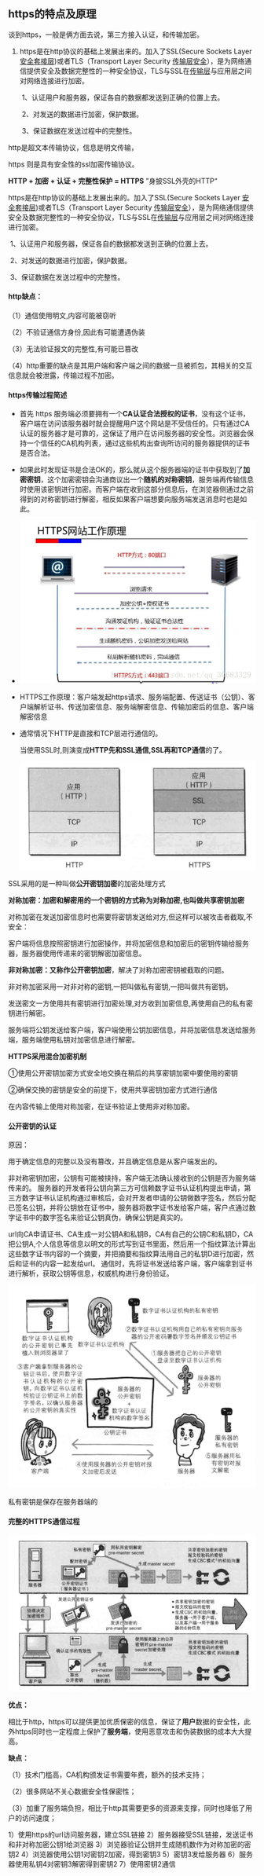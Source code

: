 ## https的特点及原理

谈到https，一般是俩方面去说，第三方接入认证，和传输加密。



1. https是在http协议的基础上发展出来的。加入了SSL(Secure Sockets Layer [安全套接层](https://baike.baidu.com/item/安全套接层))或者TLS（Transport Layer Security [传输层安全](https://baike.baidu.com/item/传输层安全)），是为网络通信提供安全及数据完整性的一种安全协议，TLS与SSL在[传输层](https://baike.baidu.com/item/传输层/4329536)与应用层之间对网络连接进行加密。

   ​      1、认证用户和服务器，保证各自的数据都发送到正确的位置上去。

   ​      2、对发送的数据进行加密，保护数据。

   ​      3、保证数据在发送过程中的完整性。

http是超文本传输协议，信息是明文传输，

https 则是具有安全性的ssl加密传输协议。

**HTTP + 加密 + 认证 + 完整性保护 = HTTPS**           ”身披SSL外壳的HTTP“

https是在http协议的基础上发展出来的。加入了SSL(Secure Sockets Layer [安全套接层](https://baike.baidu.com/item/安全套接层))或者TLS（Transport Layer Security [传输层安全](https://baike.baidu.com/item/传输层安全)），是为网络通信提供安全及数据完整性的一种安全协议，TLS与SSL在[传输层](https://baike.baidu.com/item/传输层/4329536)与应用层之间对网络连接进行加密。

​      1、认证用户和服务器，保证各自的数据都发送到正确的位置上去。

​      2、对发送的数据进行加密，保护数据。

​      3、保证数据在发送过程中的完整性。



#### **http缺点：**

（1）通信使用明文,内容可能被窃听

（2）不验证通信方身份,因此有可能遭遇伪装

（3）无法验证报文的完整性,有可能已篡改

（4）http重要的缺点是其用户端和客户端之间的数据一旦被抓包，其相关的交互信息就会被泄露，传输过程不加密。



#### https传输过程简述

- 首先 https 服务端必须要拥有一个**CA认证合法授权的证书**，没有这个证书，客户端在访问该服务器时就会提醒用户这个网站是不受信任的。只有通过CA认证的服务器才是可靠的，这保证了用户在访问服务器的安全性。浏览器会保持一个信任的CA机构列表，通过这些机构出查询所访问的服务器提供的证书是否合法。

- 如果此时发现证书是合法OK的，那么就从这个服务器端的证书中获取到了**加密密钥**，这个加密密钥会沟通商议出一个**随机的对称密钥**，服务端再传输信息时使用该密钥进行加密。而客户端在收到这部分信息后，在浏览器侧通过之前得到的对称密钥进行解密，相反如果客户端想要向服务端发送消息时也是如此。

- ![img](./img/03_1.png)

- HTTPS工作原理：客户端发起https请求、服务端配置、传送证书（公钥）、客户端解析证书、传送加密信息、服务端解密信息、传输加密后的信息、客户端解密信息

- 通常情况下HTTP是直接和TCP层进行通信的。

  当使用SSL时,则演变成**HTTP先和SSL通信,SSL再和TCP通信**的了。

  ![03_3](./img/03_3.png)

SSL采用的是一种叫做**公开密钥加密**的加密处理方式

**对称加密：**加密和解密用的一个密钥的方式称为对称加密,也叫做**共享密钥加密**

对称加密在发送加密信息时也需要将密钥发送给对方,但这样可以被攻击者截取,不安全：

客户端将信息按照密钥进行加密操作，并将加密信息和加密后的密钥传输给服务器，服务器使用传递来的密钥解密加密信息。

**非对称加密：**又称作**公开密钥加密**，解决了对称加密密钥被截取的问题。

非对称加密采用一对非对称的密钥,一把叫做私有密钥,一把叫做共有密钥。

发送密文一方使用共有密钥进行加密处理,对方收到加密信息,再使用自己的私有密钥进行解密。

服务端将公钥发送给客户端，客户端使用公钥加密信息，并将加密信息发送给服务端，服务端使用私钥对加密信息进行解密。

**HTTPS采用混合加密机制**

①使用公开密钥加密方式安全地交换在稍后的共享密钥加密中要使用的密钥

②确保交换的密钥是安全的前提下，使用共享密钥加密方式进行通信

在内容传输上使用对称加密，在证书验证上使用非对称加密。



#### 公开密钥的认证

原因：

用于确定信息的完整以及没有篡改，并且确定信息是从客户端发出的。

非对称密钥加密，公钥有可能被挟持，客户端无法确认接收到的公钥是否为服务端传来的。
服务器的开发者将公钥向第三方可信赖数字证书认证机构提出申请，第三方数字证书认证机构通过审核后，会对开发者申请的公钥做数字签名，然后分配已签名公钥，并将公钥放在证书中，服务器将数字证书发给客户端，客户点通过数字证书中的数字签名来验证公钥真伪，确保公钥是真实的。



url向CA申请证书、CA生成一对公钥A和私钥B，CA有自己的公钥C和私钥D，CA把公钥A,个人信息等信息以明文的形式写到证书里面，然后用一个指纹算法计算出这些数字证书内容的一个摘要，并把摘要和指纹算法用自己的私钥D进行加密，然后和证书的内容一起发给url。
通信时，先将证书发送给客户端，客户端拿到证书进行解析，获取公钥等信息，权威机构进行身份验证。

![03_4](./img/03_4.png)

私有密钥是保存在服务器端的



#### 完整的HTTPS通信过程

![03_05](./img/03_05.png)



**优点：**

相比于http，https可以提供更加优质保密的信息，保证了**用户**数据的安全性，此外https同时也一定程度上保护了**服务端**，使用恶意攻击和伪装数据的成本大大提高。

**缺点：**

（1）技术门槛高，CA机构颁发证书需要年费，额外的技术支持；

（2）很多网站不关心数据安全性保密性；

（3）加重了服务端负担，相比于http其需要更多的资源来支撑，同时也降低了用户的访问速度；


1）使用https的url访问服务器，建立SSL链接
2）服务器接受SSL链接，发送证书和非对称加密公钥1给浏览器
3）浏览器验证公钥并生成随机数作为对称加密的密钥2
4）浏览器使用公钥1对密钥2加密，得到密钥3
5）密钥3发给服务器
6）服务器使用私钥4对密钥3解密得到密钥2
7）使用密钥2通信








